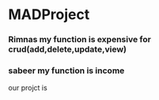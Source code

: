 # MADProject

### Rimnas my function is expensive for crud(add,delete,update,view)


### sabeer my function is income


our projct is 



